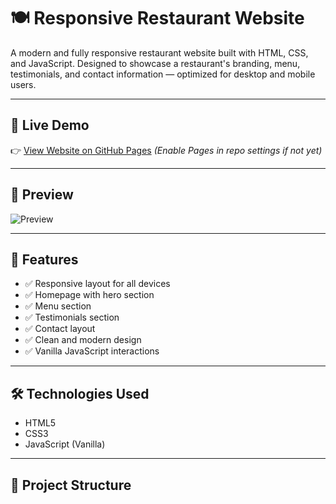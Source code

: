 # 🍽️ Responsive Restaurant Website

A modern and fully responsive restaurant website built with HTML, CSS, and JavaScript. Designed to showcase a restaurant's branding, menu, testimonials, and contact information — optimized for desktop and mobile users.

---

## 🔗 Live Demo

👉 [View Website on GitHub Pages](https://jojoman1.github.io/responsive-restaurant-website/) *(Enable Pages in repo settings if not yet)*

---

## 📸 Preview

![Preview](screenshot.png) <!-- Replace with your screenshot image -->

---

## 🚀 Features

- ✅ Responsive layout for all devices
- ✅ Homepage with hero section
- ✅ Menu section
- ✅ Testimonials section
- ✅ Contact layout
- ✅ Clean and modern design
- ✅ Vanilla JavaScript interactions

---

## 🛠️ Technologies Used

- HTML5
- CSS3
- JavaScript (Vanilla)

---

## 📁 Project Structure

